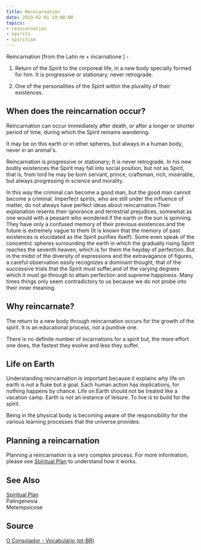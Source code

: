 ```yaml
---
title: Reincarnation
date: 2019-02-01 19:00:00
topics:
- reincarnation
- spirits
- spiritism
---
```


Reincarnation [from the Latin re + incarnatione ] - 

1. Return of the Spirit to the corporeal life, in a new body specially formed for him. 
It is progressive or stationary, never retrograde. 

2. One of the personalities of the Spirit within the plurality of their existences. 

## When does the reincarnation occur?
Reincarnation can occur immediately after death, or after a longer or shorter period 
of time, during which the Spirit remains wandering. 

It may be on this earth or in other spheres, but always in a human body, never in an animal's. 

Reincarnation is progressive or stationary; It is never retrograde. 
In his new bodily existences the Spirit may fall into social position, but not as 
Spirit, that is, from lord he may be born servant, prince, craftsman, rich, miserable, 
but always progressing in science and morality. 

In this way the criminal can become a good man, but the good man cannot become a criminal. Imperfect spirits, who are still under the influence of matter, do not always have perfect ideas about reincarnation.Their explanation resents their ignorance and terrestrial prejudices, somewhat as one would with a peasant who wondered if the earth or the sun is spinning. They have only a confused memory of their previous existences and the future is extremely vague to them (It is known that the memory of past existences is elucidated as the Spirit purifies itself). Some even speak of the concentric spheres surrounding the earth in which the gradually rising Spirit reaches the seventh heaven, which is for them the heyday of perfection. But in the midst of the diversity of expressions and the extravagance of figures, a careful observation easily recognizes a dominant thought, that of the successive trials that the Spirit must suffer,and of the varying degrees which it must go through to attain perfection and supreme happiness. Many times things only seem contradictory to us because we do not probe into their inner meaning.

## Why reincarnate?
The return to a new body through reincarnation occurs for the growth of the spirit. 
It is an educational process, not a punitive one. 

There is no definite number of incarnations for a spirit but, the more effort one does,
the fastest they evolve and less they suffer.

## Life on Earth
Understanding reincarnation is important because it explains why life on earth is 
not a fluke but a goal. Each human action has implications, 
for nothing happens by chance. Life on Earth should not be treated like a vacation camp. 
Earth is not an instance of leisure. To live is to build for the spirit. 

Being in the physical body is becoming aware of the responsibility for the various 
learning processes that the universe provides.

## Planning a reincarnation
Planning a reincarnation is a very complex process. For more information, please
see [Spiritual Plan](../spiritual-plan) to understand how it works.


## See Also
[Spiritual Plan](../spiritual-plan)  
Palingenesia  
Metempsicose

## Source
[O Consolador - Vocabulário (pt-BR)](http://www.oconsolador.com.br/linkfixo/vocabulario/principal.html)
